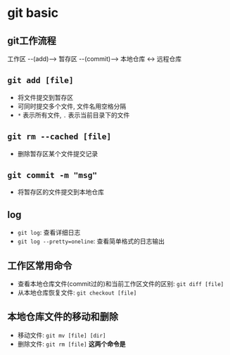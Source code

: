 # git basic

## git工作流程

工作区 --(add)--> 暂存区 --(commit)--> 本地仓库  ↔  远程仓库

## `git add [file]`

- 将文件提交到暂存区
- 可同时提交多个文件, 文件名用空格分隔
- `*` 表示所有文件, `.` 表示当前目录下的文件

## `git rm --cached [file]`

- 删除暂存区某个文件提交记录

## `git commit -m "msg"`

- 将暂存区的文件提交到本地仓库

## log

- `git log`: 查看详细日志
- `git log --pretty=oneline`: 查看简单格式的日志输出

## 工作区常用命令

- 查看本地仓库文件(commit过的)和当前工作区文件的区别: `git diff [file]`
- 从本地仓库恢复文件: `git checkout [file]`

## 本地仓库文件的移动和删除

- 移动文件: `git mv [file] [dir]`
- 删除文件: `git rm [file]`
**这两个命令是**


 

